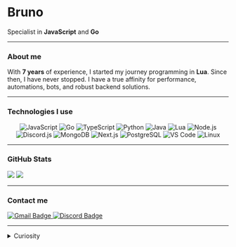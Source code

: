 # Bruno
Specialist in **JavaScript** and **Go**

---

### About me

With **7 years** of experience, I started my journey programming in **Lua**. Since then, I have never stopped.
I have a true affinity for performance, automations, bots, and robust backend solutions.

---

### Technologies I use

<p align="center">
  <img src="https://img.shields.io/badge/JavaScript-000000?style=for-the-badge&logo=javascript&logoColor=white" alt="JavaScript"/>
  <img src="https://img.shields.io/badge/Go-000000?style=for-the-badge&logo=go&logoColor=white" alt="Go"/>
  <img src="https://img.shields.io/badge/TypeScript-000000?style=for-the-badge&logo=typescript&logoColor=white" alt="TypeScript"/>
  <img src="https://img.shields.io/badge/Python-000000?style=for-the-badge&logo=python&logoColor=white" alt="Python"/>
  <img src="https://img.shields.io/badge/Java-000000?style=for-the-badge&logo=java&logoColor=white" alt="Java"/>
  <img src="https://img.shields.io/badge/Lua-000000?style=for-the-badge&logo=lua&logoColor=white" alt="Lua"/>
  <img src="https://img.shields.io/badge/Node.js-000000?style=for-the-badge&logo=nodedotjs&logoColor=white" alt="Node.js"/>
  <img src="https://img.shields.io/badge/Discord.js-000000?style=for-the-badge&logo=discord&logoColor=white" alt="Discord.js"/>
  <img src="https://img.shields.io/badge/MongoDB-000000?style=for-the-badge&logo=mongodb&logoColor=white" alt="MongoDB"/>
  <img src="https://img.shields.io/badge/Next.js-000000?style=for-the-badge&logo=nextdotjs&logoColor=white" alt="Next.js"/>
  <img src="https://img.shields.io/badge/PostgreSQL-000000?style=for-the-badge&logo=postgresql&logoColor=white" alt="PostgreSQL"/>
  <img src="https://img.shields.io/badge/VS%20Code-000000?style=for-the-badge&logo=visual-studio-code&logoColor=white" alt="VS Code"/>
  <img src="https://img.shields.io/badge/Linux-000000?style=for-the-badge&logo=linux&logoColor=white" alt="Linux"/>
</p>

---

### GitHub Stats

<p align="left">
  <img src="https://github-readme-stats.vercel.app/api?username=brunooboy&show_icons=true&theme=dark&count_private=true" />
  <img src="https://github-readme-stats.vercel.app/api/top-langs/?username=brunooboy&layout=compact&theme=dark" />
</p>

---

### Contact me

<p align="left">
  <a href="mailto:brunooboy.dev@gmail.com">
    <img src="https://img.shields.io/badge/Gmail-000000?style=for-the-badge&logo=gmail&logoColor=white" alt="Gmail Badge"/>
  </a>
  <a href="https://discord.com/users/303699181900660737">
    <img src="https://img.shields.io/badge/byio-000000?style=for-the-badge&logo=discord&logoColor=white" alt="Discord Badge"/>
  </a>
</p>

---

<details>
  <summary>Curiosity</summary>
  <p>
    I started with Lua creating scripts and mods, and from there I explored everything that programming had to offer. Today, I create everything from apps to servers in Go.
  </p>
</details>
